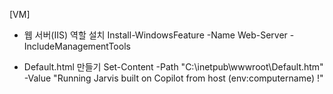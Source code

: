 [VM]

- 웹 서버(IIS) 역할 설치
Install-WindowsFeature -Name Web-Server -IncludeManagementTools

- Default.html 만들기
Set-Content -Path "C:\inetpub\wwwroot\Default.htm" -Value "Running Jarvis built on Copilot from host $($env:computername) !"
